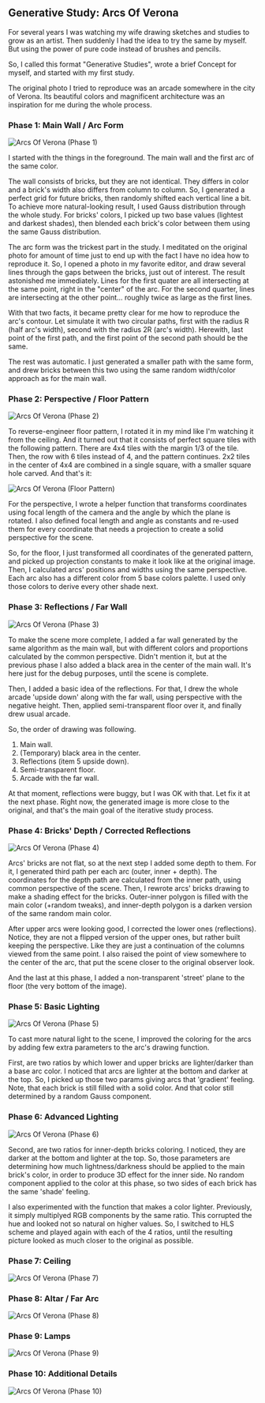 ## Generative Study: Arcs Of Verona

For several years I was watching my wife drawing sketches and studies
to grow as an artist.  Then suddenly I had the idea to try the same by
myself. But using the power of pure code instead of brushes and
pencils.

So, I called this format "Generative Studies", wrote a brief Concept
for myself, and started with my first study.

The original photo I tried to reproduce was an arcade somewhere in the
city of Verona.  Its beautiful colors and magnificent architecture was
an inspiration for me during the whole process.

### Phase 1: Main Wall / Arc Form

![Arcs Of Verona (Phase 1)](/studies/making_of/arcs_of_verona/img/arcs_of_verona_phase01.png)

I started with the things in the foreground. The main wall and the
first arc of the same color.

The wall consists of bricks, but they are not identical. They differs
in color and a brick's width also differs from column to column. So, I
generated a perfect grid for future bricks, then randomly shifted each
vertical line a bit. To achieve more natural-looking result, I used
Gauss distribution through the whole study. For bricks' colors, I
picked up two base values (lightest and darkest shades), then blended
each brick's color between them using the same Gauss distribution.

The arc form was the trickest part in the study. I meditated on the
original photo for amount of time just to end up with the fact I have
no idea how to reproduce it. So, I opened a photo in my favorite
editor, and draw several lines through the gaps between the bricks,
just out of interest. The result astonished me immediately. Lines for
the first quater are all intersecting at the same point, right in the
"center" of the arc. For the second quarter, lines are intersecting at
the other point... roughly twice as large as the first lines.

With that two facts, it became pretty clear for me how to reproduce
the arc's contour. Let simulate it with two circular paths, first with
the radius R (half arc's width), second with the radius 2R (arc's
width). Herewith, last point of the first path, and the first point of
the second path should be the same.

The rest was automatic. I just generated a smaller path with the same
form, and drew bricks between this two using the same random
width/color approach as for the main wall.

### Phase 2: Perspective / Floor Pattern

![Arcs Of Verona (Phase 2)](/studies/making_of/arcs_of_verona/img/arcs_of_verona_phase02.png)

To reverse-engineer floor pattern, I rotated it in my mind like I'm
watching it from the ceiling. And it turned out that it consists of
perfect square tiles with the following pattern. There are 4x4 tiles
with the margin 1/3 of the tile. Then, the row with 6 tiles instead of
4, and the pattern continues. 2x2 tiles in the center of 4x4 are
combined in a single square, with a smaller square hole carved. And
that's it:

![Arcs Of Verona (Floor Pattern)](/studies/making_of/arcs_of_verona/img/floor_pattern.png)

For the perspective, I wrote a helper function that transforms
coordinates using focal length of the camera and the angle by which
the plane is rotated. I also defined focal length and angle as
constants and re-used them for every coordinate that needs a
projection to create a solid perspective for the scene.

So, for the floor, I just transformed all coordinates of the generated
pattern, and picked up projection constants to make it look like at
the original image. Then, I calculated arcs' positions and widths
using the same perspective. Each arc also has a different color from 5
base colors palette. I used only those colors to derive every other
shade next.

### Phase 3: Reflections / Far Wall

![Arcs Of Verona (Phase 3)](/studies/making_of/arcs_of_verona/img/arcs_of_verona_phase03.png)

To make the scene more complete, I added a far wall generated by the
same algorithm as the main wall, but with different colors and
proportions calculated by the common perspective. Didn't mention it,
but at the previous phase I also added a black area in the center of
the main wall. It's here just for the debug purposes, until the scene
is complete.

Then, I added a basic idea of the reflections. For that, I drew the
whole arcade 'upside down' along with the far wall, using perspective
with the negative height. Then, applied semi-transparent floor over
it, and finally drew usual arcade.

So, the order of drawing was following.

1. Main wall.
2. (Temporary) black area in the center.
3. Reflections (item 5 upside down).
4. Semi-transparent floor.
5. Arcade with the far wall.

At that moment, reflections were buggy, but I was OK with that. Let
fix it at the next phase. Right now, the generated image is more close
to the original, and that's the main goal of the iterative study
process.

### Phase 4: Bricks' Depth / Corrected Reflections

![Arcs Of Verona (Phase 4)](/studies/making_of/arcs_of_verona/img/arcs_of_verona_phase04.png)

Arcs' bricks are not flat, so at the next step I added some depth to
them. For it, I generated third path per each arc (outer, inner +
depth). The coordinates for the depth path are calculated from the
inner path, using common perspective of the scene. Then, I rewrote
arcs' bricks drawing to make a shading effect for the
bricks. Outer-inner polygon is filled with the main color (+random
tweaks), and inner-depth polygon is a darken version of the same
random main color.

After upper arcs were looking good, I corrected the lower ones
(reflections). Notice, they are not a flipped version of the upper
ones, but rather built keeping the perspective. Like they are just a
continuation of the columns viewed from the same point. I also raised
the point of view somewhere to the center of the arc, that put the
scene closer to the original observer look.

And the last at this phase, I added a non-transparent 'street' plane
to the floor (the very bottom of the image).

### Phase 5: Basic Lighting

![Arcs Of Verona (Phase 5)](/studies/making_of/arcs_of_verona/img/arcs_of_verona_phase05.png)

To cast more natural light to the scene, I improved the coloring for
the arcs by adding few extra parameters to the arc's drawing
function.

First, are two ratios by which lower and upper bricks are lighter/darker
than a base arc color. I noticed that arcs are lighter at the bottom
and darker at the top. So, I picked up those two params giving arcs
that 'gradient' feeling. Note, that each brick is still filled with a
solid color. And that color still determined by a random Gauss component.

### Phase 6: Advanced Lighting

![Arcs Of Verona (Phase 6)](/studies/making_of/arcs_of_verona/img/arcs_of_verona_phase06.png)

Second, are two ratios for inner-depth bricks coloring. I noticed,
they are darker at the bottom and lighter at the top. So, those
parameters are determining how much lightness/darkness should be
applied to the main brick's color, in order to produce 3D effect for
the inner side. No random component applied to the color at this
phase, so two sides of each brick has the same 'shade' feeling.

I also experimented with the function that makes a color
lighter. Previously, it simply multiplyed RGB components by the same
ratio. This corrupted the hue and looked not so natural on higher
values. So, I switched to HLS scheme and played again with each of the
4 ratios, until the resulting picture looked as much closer to the
original as possible.

### Phase 7: Ceiling

![Arcs Of Verona (Phase 7)](/studies/making_of/arcs_of_verona/img/arcs_of_verona_phase07.png)

### Phase 8: Altar / Far Arc

![Arcs Of Verona (Phase 8)](/studies/making_of/arcs_of_verona/img/arcs_of_verona_phase08.png)

### Phase 9: Lamps

![Arcs Of Verona (Phase 9)](/studies/making_of/arcs_of_verona/img/arcs_of_verona_phase09.png)

### Phase 10: Additional Details

![Arcs Of Verona (Phase 10)](/studies/making_of/arcs_of_verona/img/arcs_of_verona_phase10.png)

